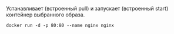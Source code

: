 Устанавливает (встроенный pull) и запускает (встроенный start) контейнер выбранного образа.
```
docker run -d -p 80:80 --name nginx nginx
```
